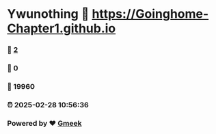 # Ywunothing :link: https://Goinghome-Chapter1.github.io 
### :page_facing_up: [2](https://Goinghome-Chapter1.github.io/tag.html) 
### :speech_balloon: 0 
### :hibiscus: 19960 
### :alarm_clock: 2025-02-28 10:56:36 
### Powered by :heart: [Gmeek](https://github.com/Meekdai/Gmeek)
